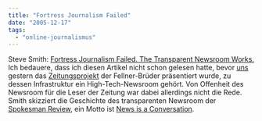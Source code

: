 ```yaml
---
title: "Fortress Journalism Failed"
date: "2005-12-17"
tags: 
  - "online-journalismus"
---
```


Steve Smith: [Fortress Journalism Failed. The Transparent Newsroom Works.](http://journalism.nyu.edu/pubzone/weblogs/pressthink/2005/11/23/spk_ss.html) Ich bedauere, dass ich diesen Artikel nicht schon gelesen hatte, bevor [uns](http://www.fh-joanneum.at/jkm/start2.asp?lan=DE) gestern das [Zeitungsprojekt](http://www.zeitungsprojekt.at/) der Fellner-Brüder präsentiert wurde, zu dessen Infrastruktur ein High-Tech-Newsroom gehört. Von Offenheit des Newsroom für die Leser der Zeitung war dabei allerdings nicht die Rede. Smith skizziert die Geschichte des transparenten Newsroom der [Spokesman Review](http://www.spokesmanreview.com/cover.asp), ein Motto ist [News is a Conversation](http://www.spokesmanreview.com/blogs/conversation/).
